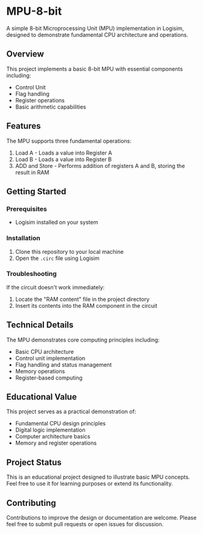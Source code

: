 # MPU-8-bit

A simple 8-bit Microprocessing Unit (MPU) implementation in Logisim, designed to demonstrate fundamental CPU architecture and operations.

## Overview

This project implements a basic 8-bit MPU with essential components including:
- Control Unit
- Flag handling
- Register operations
- Basic arithmetic capabilities

## Features

The MPU supports three fundamental operations:
1. Load A - Loads a value into Register A
2. Load B - Loads a value into Register B
3. ADD and Store - Performs addition of registers A and B, storing the result in RAM

## Getting Started

### Prerequisites
- Logisim installed on your system

### Installation

1. Clone this repository to your local machine
2. Open the `.circ` file using Logisim

### Troubleshooting

If the circuit doesn't work immediately:
1. Locate the "RAM content" file in the project directory
2. Insert its contents into the RAM component in the circuit

## Technical Details

The MPU demonstrates core computing principles including:
- Basic CPU architecture
- Control unit implementation
- Flag handling and status management
- Memory operations
- Register-based computing

## Educational Value

This project serves as a practical demonstration of:
- Fundamental CPU design principles
- Digital logic implementation
- Computer architecture basics
- Memory and register operations

## Project Status

This is an educational project designed to illustrate basic MPU concepts. Feel free to use it for learning purposes or extend its functionality.

## Contributing

Contributions to improve the design or documentation are welcome. Please feel free to submit pull requests or open issues for discussion.
